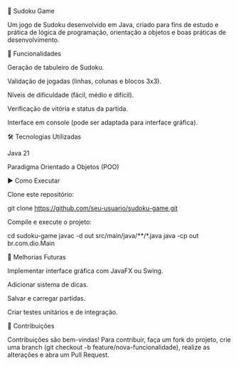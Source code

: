 🧩 Sudoku Game

Um jogo de Sudoku desenvolvido em Java, criado para fins de estudo e prática de lógica de programação, orientação a objetos e boas práticas de desenvolvimento.

🚀 Funcionalidades

Geração de tabuleiro de Sudoku.

Validação de jogadas (linhas, colunas e blocos 3x3).

Níveis de dificuldade (fácil, médio e difícil).

Verificação de vitória e status da partida.

Interface em console (pode ser adaptada para interface gráfica).

🛠️ Tecnologias Utilizadas

Java 21

Paradigma Orientado a Objetos (POO)


▶️ Como Executar

Clone este repositório:

git clone https://github.com/seu-usuario/sudoku-game.git


Compile e execute o projeto:

cd sudoku-game
javac -d out src/main/java/**/*.java
java -cp out br.com.dio.Main

📌 Melhorias Futuras

Implementar interface gráfica com JavaFX ou Swing.

Adicionar sistema de dicas.

Salvar e carregar partidas.

Criar testes unitários e de integração.

🤝 Contribuições

Contribuições são bem-vindas!
Para contribuir, faça um fork do projeto, crie uma branch (git checkout -b feature/nova-funcionalidade), realize as alterações e abra um Pull Request.

